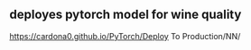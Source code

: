 ## deployes pytorch model for wine quality
https://cardona0.github.io/PyTorch/Deploy To Production/NN/
